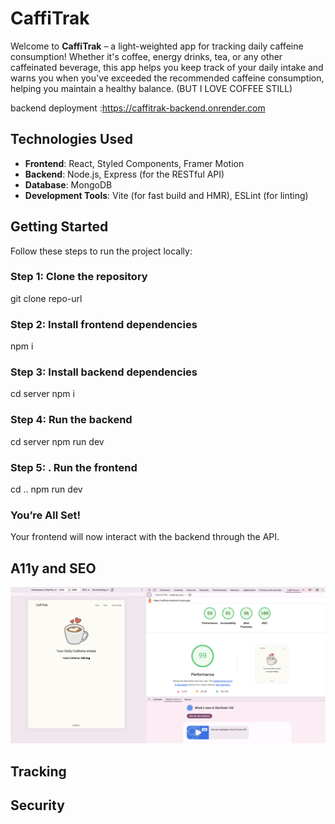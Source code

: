 # CaffiTrak

Welcome to **CaffiTrak** – a light-weighted app for tracking daily caffeine consumption! Whether it's coffee, energy drinks, tea, or any other caffeinated beverage, this app helps you keep track of your daily intake and warns you when you've exceeded the recommended caffeine consumption, helping you maintain a healthy balance. (BUT I LOVE COFFEE STILL)

backend deployment :https://caffitrak-backend.onrender.com

## Technologies Used

- **Frontend**: React, Styled Components, Framer Motion
- **Backend**: Node.js, Express (for the RESTful API)
- **Database**: MongoDB
- **Development Tools**: Vite (for fast build and HMR), ESLint (for linting)

## Getting Started
Follow these steps to run the project locally:

### Step 1: Clone the repository
git clone repo-url

### Step 2: Install frontend dependencies
npm i

### Step 3: Install backend dependencies
cd server
npm i

### Step 4:  Run the backend
cd server
npm run dev

### Step 5: . Run the frontend
cd ..
npm run dev

### You’re All Set!
Your frontend will now interact with the backend through the API.



## A11y and SEO
![Accessibility Features](./public/a11y.png)
## Tracking

## Security
